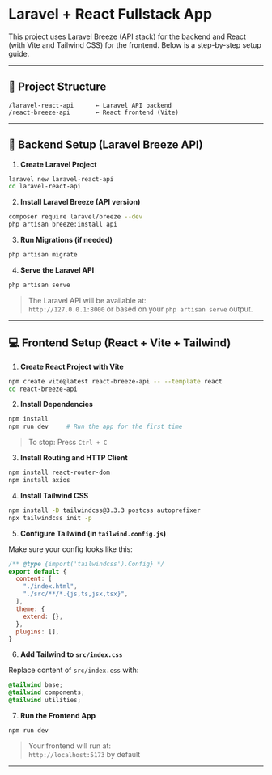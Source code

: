 # Laravel + React Fullstack App

This project uses Laravel Breeze (API stack) for the backend and React (with Vite and Tailwind CSS) for the frontend. Below is a step-by-step setup guide.

---

## 📁 Project Structure

```
/laravel-react-api      ← Laravel API backend
/react-breeze-api       ← React frontend (Vite)
```

---

## 🧩 Backend Setup (Laravel Breeze API)

1. **Create Laravel Project**

```bash
laravel new laravel-react-api
cd laravel-react-api
```

2. **Install Laravel Breeze (API version)**

```bash
composer require laravel/breeze --dev
php artisan breeze:install api
```

3. **Run Migrations (if needed)**

```bash
php artisan migrate
```

4. **Serve the Laravel API**

```bash
php artisan serve
```

> The Laravel API will be available at:  
> `http://127.0.0.1:8000` or based on your `php artisan serve` output.

---

## 💻 Frontend Setup (React + Vite + Tailwind)

1. **Create React Project with Vite**

```bash
npm create vite@latest react-breeze-api -- --template react
cd react-breeze-api
```

2. **Install Dependencies**

```bash
npm install
npm run dev     # Run the app for the first time
```

> To stop: Press `Ctrl + C`

3. **Install Routing and HTTP Client**

```bash
npm install react-router-dom
npm install axios
```

4. **Install Tailwind CSS**

```bash
npm install -D tailwindcss@3.3.3 postcss autoprefixer
npx tailwindcss init -p
```

5. **Configure Tailwind (in `tailwind.config.js`)**

Make sure your config looks like this:

```js
/** @type {import('tailwindcss').Config} */
export default {
  content: [
    "./index.html",
    "./src/**/*.{js,ts,jsx,tsx}",
  ],
  theme: {
    extend: {},
  },
  plugins: [],
}
```

6. **Add Tailwind to `src/index.css`**

Replace content of `src/index.css` with:

```css
@tailwind base;
@tailwind components;
@tailwind utilities;
```

7. **Run the Frontend App**

```bash
npm run dev
```

> Your frontend will run at:  
> `http://localhost:5173` by default

---

